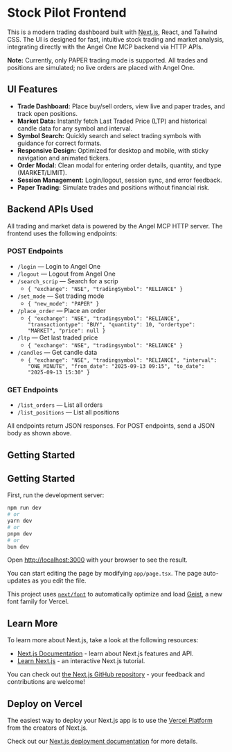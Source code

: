 

# Stock Pilot Frontend

This is a modern trading dashboard built with [Next.js](https://nextjs.org), React, and Tailwind CSS. The UI is designed for fast, intuitive stock trading and market analysis, integrating directly with the Angel One MCP backend via HTTP APIs.

**Note:** Currently, only PAPER trading mode is supported. All trades and positions are simulated; no live orders are placed with Angel One.

## UI Features

- **Trade Dashboard:** Place buy/sell orders, view live and paper trades, and track open positions.
- **Market Data:** Instantly fetch Last Traded Price (LTP) and historical candle data for any symbol and interval.
- **Symbol Search:** Quickly search and select trading symbols with guidance for correct formats.
- **Responsive Design:** Optimized for desktop and mobile, with sticky navigation and animated tickers.
- **Order Modal:** Clean modal for entering order details, quantity, and type (MARKET/LIMIT).
- **Session Management:** Login/logout, session sync, and error feedback.
- **Paper Trading:** Simulate trades and positions without financial risk.

## Backend APIs Used

All trading and market data is powered by the Angel MCP HTTP server. The frontend uses the following endpoints:

### POST Endpoints

- `/login` — Login to Angel One
- `/logout` — Logout from Angel One
- `/search_scrip` — Search for a scrip
	- `{ "exchange": "NSE", "tradingSymbol": "RELIANCE" }`
- `/set_mode` — Set trading mode
	- `{ "new_mode": "PAPER" }`
- `/place_order` — Place an order
	- `{ "exchange": "NSE", "tradingsymbol": "RELIANCE", "transactiontype": "BUY", "quantity": 10, "ordertype": "MARKET", "price": null }`
- `/ltp` — Get last traded price
	- `{ "exchange": "NSE", "tradingsymbol": "RELIANCE" }`
- `/candles` — Get candle data
	- `{ "exchange": "NSE", "tradingsymbol": "RELIANCE", "interval": "ONE_MINUTE", "from_date": "2025-09-13 09:15", "to_date": "2025-09-13 15:30" }`

### GET Endpoints

- `/list_orders` — List all orders
- `/list_positions` — List all positions

All endpoints return JSON responses. For POST endpoints, send a JSON body as shown above.

## Getting Started

## Getting Started

First, run the development server:

```bash
npm run dev
# or
yarn dev
# or
pnpm dev
# or
bun dev
```

Open [http://localhost:3000](http://localhost:3000) with your browser to see the result.

You can start editing the page by modifying `app/page.tsx`. The page auto-updates as you edit the file.

This project uses [`next/font`](https://nextjs.org/docs/app/building-your-application/optimizing/fonts) to automatically optimize and load [Geist](https://vercel.com/font), a new font family for Vercel.

## Learn More

To learn more about Next.js, take a look at the following resources:

- [Next.js Documentation](https://nextjs.org/docs) - learn about Next.js features and API.
- [Learn Next.js](https://nextjs.org/learn) - an interactive Next.js tutorial.

You can check out [the Next.js GitHub repository](https://github.com/vercel/next.js) - your feedback and contributions are welcome!

## Deploy on Vercel

The easiest way to deploy your Next.js app is to use the [Vercel Platform](https://vercel.com/new?utm_medium=default-template&filter=next.js&utm_source=create-next-app&utm_campaign=create-next-app-readme) from the creators of Next.js.

Check out our [Next.js deployment documentation](https://nextjs.org/docs/app/building-your-application/deploying) for more details.
